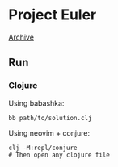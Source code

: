 # Project Euler

[Archive](https://projecteuler.net/archives)

## Run

### Clojure

Using babashka:

```
bb path/to/solution.clj
```

Using neovim + conjure:

```
clj -M:repl/conjure
# Then open any clojure file
```
